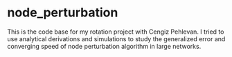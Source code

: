 # node_perturbation
This is the code base for my rotation project with Cengiz Pehlevan. I tried to use analytical derivations and simulations to study the generalized error and converging speed of node perturbation algorithm in large networks.
